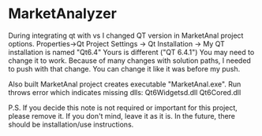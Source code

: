 # MarketAnalyzer
During integrating qt with vs I changed QT version in MarketAnal project options.
Properties->Qt Project Settings -> Qt Installation ->
My QT installation is named "Qt6.4"
Yours is different ("QT 6.4.1")
You may need to change it to work.
Because of many changes with solution paths, I needed to push with that change.
You can change it like it was before my push.

Also built MarketAnal  project creates executable "MarketAnal.exe". Run throws error which indicates
missing dlls:
Qt6Widgetsd.dll
Qt6Cored.dll

P.S.
If you decide this note is not required or important for this project, please remove it.
If you don't mind,  leave it as it is. In the future, there should be installation/use instructions.


